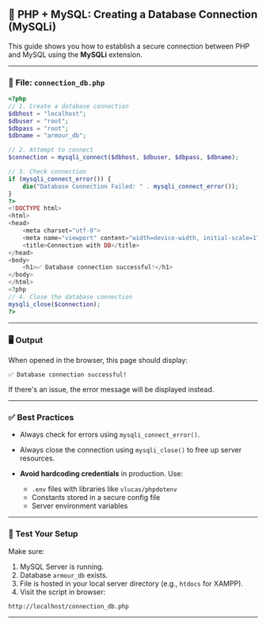 
## 🧠 PHP + MySQL: Creating a Database Connection (MySQLi)

This guide shows you how to establish a secure connection between PHP and MySQL using the **MySQLi** extension.

---

### 📁 File: `connection_db.php`

```php
<?php
// 1. Create a database connection
$dbhost = "localhost";
$dbuser = "root";
$dbpass = "root";
$dbname = "armour_db";

// 2. Attempt to connect
$connection = mysqli_connect($dbhost, $dbuser, $dbpass, $dbname);

// 3. Check connection
if (mysqli_connect_error()) {
    die("Database Connection Failed: " . mysqli_connect_error());
}
?>
<!DOCTYPE html>
<html>
<head>
    <meta charset="utf-8">
    <meta name="viewport" content="width=device-width, initial-scale=1">
    <title>Connection with DB</title>
</head>
<body>
    <h1>✅ Database connection successful!</h1>
</body>
</html>
<?php
// 4. Close the database connection
mysqli_close($connection);
?>
```

---

### 🖥️ Output

When opened in the browser, this page should display:

```
✅ Database connection successful!
```

If there's an issue, the error message will be displayed instead.

---

### ✅ Best Practices

* Always check for errors using `mysqli_connect_error()`.
* Always close the connection using `mysqli_close()` to free up server resources.
* **Avoid hardcoding credentials** in production. Use:

  * `.env` files with libraries like `vlucas/phpdotenv`
  * Constants stored in a secure config file
  * Server environment variables

---

### 🧪 Test Your Setup

Make sure:

1. MySQL Server is running.
2. Database `armour_db` exists.
3. File is hosted in your local server directory (e.g., `htdocs` for XAMPP).
4. Visit the script in browser:

```
http://localhost/connection_db.php
```

---


